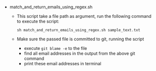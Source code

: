 - match_and_return_emails_using_regex.sh
    - This script take a file path as argument, run the following command to execute the script:

        `sh match_and_return_emails_using_regex.sh sample_text.txt`
    - Make sure the passed file is committed to git, running the script 
        - execute `git blame -e` to the file
        - find all email addresses in the output from the above git command
        - print these email addresses in terminal 